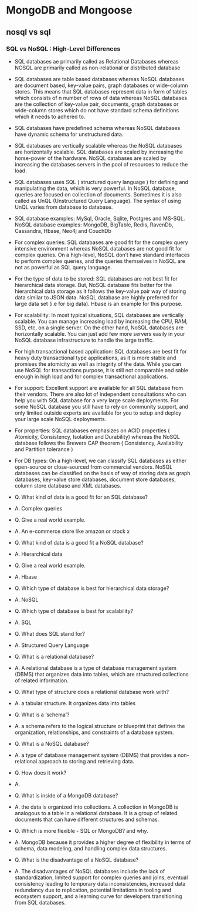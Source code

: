 # MongoDB and Mongoose

## nosql vs sql


### SQL vs NoSQL : High-Level Differences

- SQL databases ae primarily called as Relational Databases whereas NOSQL are primarily called as non-relational or distributed database

- SQL databases are table based databases whereas NoSQL databases are document based, key-value pairs, graph databases or wide-column stores. This means that SQL databases represent data in form of tables which consists of n number of rows of data whereas NoSQL databases are the collection of key-value pair, documents, graph databases or wide-column stores which do not have standard schema definitions which it needs to adhered to.


- SQL databases have predefined schema whereas NoSQL databases have dynamic schema for unstructured data.


- SQL databases are vertically scalable whereas the NoSQL databases are horizontally scalable. SQL databases are scaled by increasing the horse-power of the hardware. NoSQL databases are scaled by increasing the databases servers in the pool of resources to reduce the load.


- SQL databases uses SQL ( structured query language ) for defining and manipulating the data, which is very powerful. In NoSQL database, queries are focused on collection of documents. Sometimes it is also called as UnQL (Unstructured Query Language). The syntax of using UnQL varies from database to database.


- SQL database examples: MySql, Oracle, Sqlite, Postgres and MS-SQL. NoSQL database examples: MongoDB, BigTable, Redis, RavenDb, Cassandra, Hbase, Neo4j and CouchDb


- For complex queries: SQL databases are good fit for the complex query intensive environment whereas NoSQL databases are not good fit for complex queries. On a high-level, NoSQL don’t have standard interfaces to perform complex queries, and the queries themselves in NoSQL are not as powerful as SQL query language.


- For the type of data to be stored: SQL databases are not best fit for hierarchical data storage. But, NoSQL database fits better for the hierarchical data storage as it follows the key-value pair way of storing data similar to JSON data. NoSQL database are highly preferred for large data set (i.e for big data). Hbase is an example for this purpose.


- For scalability: In most typical situations, SQL databases are vertically scalable. You can manage increasing load by increasing the CPU, RAM, SSD, etc, on a single server. On the other hand, NoSQL databases are horizontally scalable. You can just add few more servers easily in your NoSQL database infrastructure to handle the large traffic.


- For high transactional based application: SQL databases are best fit for heavy duty transactional type applications, as it is more stable and promises the atomicity as well as integrity of the data. While you can use NoSQL for transactions purpose, it is still not comparable and sable enough in high load and for complex transactional applications.


- For support: Excellent support are available for all SQL database from their vendors. There are also lot of independent consultations who can help you with SQL database for a very large scale deployments. For some NoSQL database you still have to rely on community support, and only limited outside experts are available for you to setup and deploy your large scale NoSQL deployments.


- For properties: SQL databases emphasizes on ACID properties ( Atomicity, Consistency, Isolation and Durability) whereas the NoSQL database follows the Brewers CAP theorem ( Consistency, Availability and Partition tolerance )


- For DB types: On a high-level, we can classify SQL databases as either open-source or close-sourced from commercial vendors. NoSQL databases can be classified on the basis of way of storing data as graph databases, key-value store databases, document store databases, column store database and XML databases.


- Q. What kind of data is a good fit for an SQL database?

- A. Complex queries


- Q. Give a real world example.

- A. An e-commerce store like amazon or stock x 


- Q. What kind of data is a good fit a NoSQL database?

- A. Hierarchical data


- Q. Give a real world example.

- A. Hbase


- Q. Which type of database is best for hierarchical data storage?

- A. NoSQL


- Q. Which type of database is best for scalability?

- A. SQL


- Q. What does SQL stand for?

- A. Structured Query Language


- Q. What is a relational database?

- A. A relational database is a type of database management system (DBMS) that organizes data into tables, which are structured collections of related information.


- Q. What type of structure does a relational database work with?

- A. a tabular structure. It organizes data into tables


- Q. What is a ‘schema’?

- A.  a schema refers to the logical structure or blueprint that defines the organization, relationships, and constraints of a database system. 


- Q. What is a NoSQL database?

- A. a type of database management system (DBMS) that provides a non-relational approach to storing and retrieving data.


- Q. How does it work?

- A. 


- Q. What is inside of a MongoDB database?

- A. the data is organized into collections. A collection in MongoDB is analogous to a table in a relational database. It is a group of related documents that can have different structures and schemas.


- Q. Which is more flexible - SQL or MongoDB? and why.

- A. MongoDB because it provides a higher degree of flexibility in terms of schema, data modeling, and handling complex data structures.


- Q. What is the disadvantage of a NoSQL database?

- A. The disadvantages of NoSQL databases include the lack of standardization, limited support for complex queries and joins, eventual consistency leading to temporary data inconsistencies, increased data redundancy due to replication, potential limitations in tooling and ecosystem support, and a learning curve for developers transitioning from SQL databases. 



